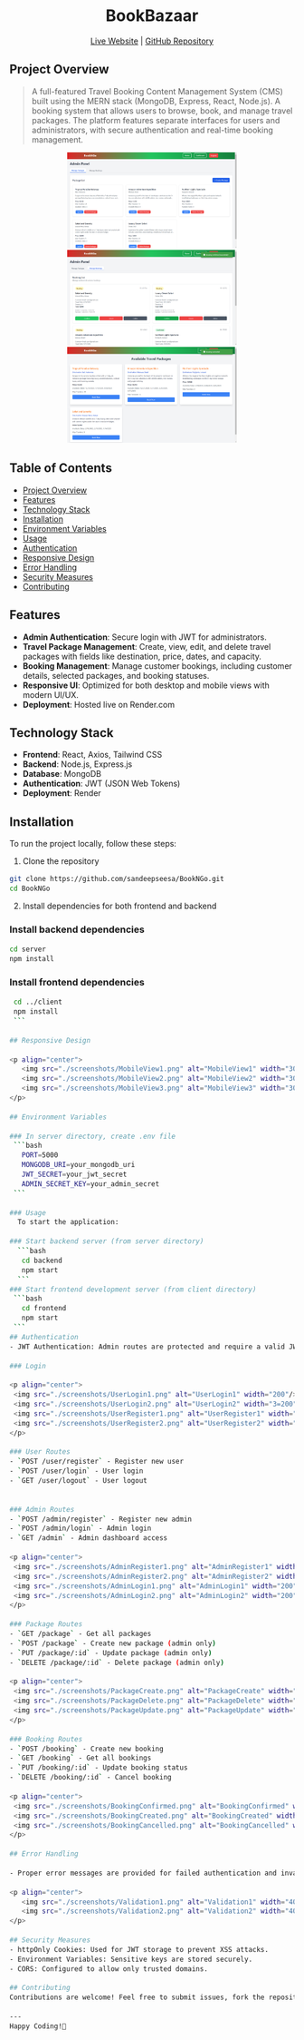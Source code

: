 <h1 align="center">
BookBazaar
</h1>
<p align="center"> 
<a href='https://bookngo-client.onrender.com'>Live Website</a> | <a href='https://github.com/sandeepseesa/BookNGo'>GitHub Repository</a> <p>
  
## Project Overview

>A full-featured Travel Booking Content Management System (CMS) built using the MERN stack (MongoDB, Express, React, Node.js). A booking system that allows users to browse, book, and manage travel packages. The platform features separate interfaces for users and administrators, with secure authentication and real-time booking management.

<p align="center">
      <img src="./screenshots/ManagePackage.png" alt="ManagePackage" width="300"/>
      <img src="./screenshots/ManageBooking.png" alt="ManageBooking" width="300"/>
      <img src="./screenshots/UserDashboard.png" alt="UserDashboard" width="300"/>
</p>

## Table of Contents

- [Project Overview](#project-overview)
- [Features](#features)
- [Technology Stack](#technology-stack)
- [Installation](#installation)
- [Environment Variables](#environment-variables)
- [Usage](#usage)
- [Authentication](#authentication)
- [Responsive Design](#responsive-design)
- [Error Handling](#error-handling)
- [Security Measures](#security-measures)
- [Contributing](#contributing)
  
## Features

  - **Admin Authentication**: Secure login with JWT for administrators.
  - **Travel Package Management**: Create, view, edit, and delete travel packages with fields like destination, price, dates, and capacity.
  - **Booking Management**: Manage customer bookings, including customer details, selected packages, and booking statuses.
  - **Responsive UI**: Optimized for both desktop and mobile views with modern UI/UX.
  - **Deployment**: Hosted live on Render.com

## Technology Stack

- **Frontend**: React, Axios, Tailwind CSS
- **Backend**: Node.js, Express.js
- **Database**: MongoDB
- **Authentication**: JWT (JSON Web Tokens)
- **Deployment**: Render

## Installation

To run the project locally, follow these steps:

1. Clone the repository 
  ```bash
  git clone https://github.com/sandeepseesa/BookNGo.git
  cd BookNGo
  ```
2. Install dependencies for both frontend and backend
    
  ### Install backend dependencies  
  ```bash
  cd server
  npm install
  ```
  ### Install frontend dependencies
   ```bash
    cd ../client
    npm install
    ```

## Responsive Design

<p align="center">
      <img src="./screenshots/MobileView1.png" alt="MobileView1" width="300"/>
      <img src="./screenshots/MobileView2.png" alt="MobileView2" width="300"/>
      <img src="./screenshots/MobileView3.png" alt="MobileView3" width="300"/>
</p>
 
## Environment Variables
   
  ### In server directory, create .env file
    ```bash    
      PORT=5000
      MONGODB_URI=your_mongodb_uri
      JWT_SECRET=your_jwt_secret
      ADMIN_SECRET_KEY=your_admin_secret
    ```
  
  ### Usage
     To start the application:
     
  ### Start backend server (from server directory)
     ```bash
      cd backend
      npm start
     ```
  ### Start frontend development server (from client directory)
    ```bash
      cd frontend
      npm start
    ```
## Authentication
- JWT Authentication: Admin routes are protected and require a valid JWT token for access.

  ### Login

<p align="center">
    <img src="./screenshots/UserLogin1.png" alt="UserLogin1" width="200"/>
    <img src="./screenshots/UserLogin2.png" alt="UserLogin2" width="3=200"/>
    <img src="./screenshots/UserRegister1.png" alt="UserRegister1" width="200"/>
    <img src="./screenshots/UserRegister2.png" alt="UserRegister2" width="200"/>
</p>
  
  ### User Routes
  - `POST /user/register` - Register new user
  - `POST /user/login` - User login
  - `GET /user/logout` - User logout


  ### Admin Routes
  - `POST /admin/register` - Register new admin
  - `POST /admin/login` - Admin login
  - `GET /admin` - Admin dashboard access

<p align="center">
    <img src="./screenshots/AdminRegister1.png" alt="AdminRegister1" width="200"/>
    <img src="./screenshots/AdminRegister2.png" alt="AdminRegister2" width="200"/>
    <img src="./screenshots/AdminLogin1.png" alt="AdminLogin1" width="200"/>
    <img src="./screenshots/AdminLogin2.png" alt="AdminLogin2" width="200"/>
</p>
  
  ### Package Routes
  - `GET /package` - Get all packages
  - `POST /package` - Create new package (admin only)
  - `PUT /package/:id` - Update package (admin only)
  - `DELETE /package/:id` - Delete package (admin only)

<p align="center">
    <img src="./screenshots/PackageCreate.png" alt="PackageCreate" width="300"/>
    <img src="./screenshots/PackageDelete.png" alt="PackageDelete" width="300"/>
    <img src="./screenshots/PackageUpdate.png" alt="PackageUpdate" width="300"/>
</p>

  ### Booking Routes
  - `POST /booking` - Create new booking
  - `GET /booking` - Get all bookings
  - `PUT /booking/:id` - Update booking status
  - `DELETE /booking/:id` - Cancel booking

<p align="center">
    <img src="./screenshots/BookingConfirmed.png" alt="BookingConfirmed" width="300"/>
    <img src="./screenshots/BookingCreated.png" alt="BookingCreated" width="300"/>
    <img src="./screenshots/BookingCancelled.png" alt="BookingCancelled" width="300"/>
</p>

## Error Handling

- Proper error messages are provided for failed authentication and invalid operations.

<p align="center">
      <img src="./screenshots/Validation1.png" alt="Validation1" width="400"/>
      <img src="./screenshots/Validation2.png" alt="Validation2" width="400"/>
</p>
  
## Security Measures
- httpOnly Cookies: Used for JWT storage to prevent XSS attacks.
- Environment Variables: Sensitive keys are stored securely.
- CORS: Configured to allow only trusted domains.

## Contributing
Contributions are welcome! Feel free to submit issues, fork the repository, and send pull requests.

---
Happy Coding!🚀
